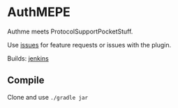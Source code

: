 # AuthMEPE
Authme meets ProtocolSupportPocketStuff.

Use [issues](https://github.com/7kasper/AuthMEPE/issues/) for feature requests or issues with the plugin.

Builds: [jenkins](https://jenkins.krusic22.com/job/AuthMEPE/)

## Compile
Clone and use `./gradle jar`

